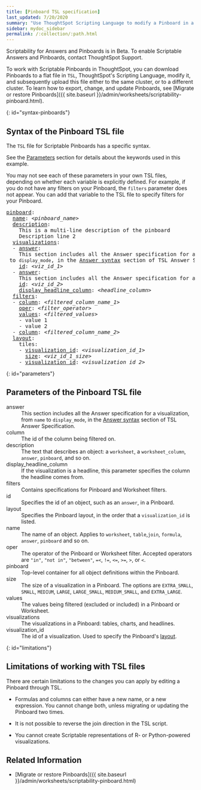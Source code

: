 ```yaml
---
title: [Pinboard TSL specification]
last_updated: 7/20/2020
summary: "Use ThoughtSpot Scripting Language to modify a Pinboard in a flat-file format. Then you can migrate the object to a different cluster, or restore it to the same cluster."
sidebar: mydoc_sidebar
permalink: /:collection/:path.html
---
```


Scriptability for Answers and Pinboards is in <span class="label label-beta">Beta</span>. To enable Scriptable Answers and Pinboards, contact ThoughtSpot Support.

To work with Scriptable Pinboards in ThoughtSpot, you can download Pinboards to a flat file in `TSL`, ThoughtSpot's Scripting Language, modify it, and subsequently upload this file either to the same cluster, or to a different cluster. To learn how to export, change, and update Pinboards, see [Migrate or restore Pinboards]({{ site.baseurl }}/admin/worksheets/scriptability-pinboard.html).

{: id="syntax-pinboards"}
##  Syntax of the Pinboard TSL file

The `TSL` file for Scriptable Pinboards has a specific syntax.

See the [Parameters](#parameters) section for details about the keywords used in this example.

You may not see each of these parameters in your own TSL files, depending on whether each variable is explicitly defined. For example, if you do not have any filters on your Pinboard, the `filters` parameter does not appear. You can add that variable to the TSL file to specify filters for your Pinboard.

<pre>
<a href="#pinboard">pinboard</a>:
  <a href="#name">name</a>: &lt;<em>pinboard_name</em>&gt;
  <a href="#description">description</a>:
    This is a multi-line description of the pinboard
    Description line 2
  <a href="#visualizations">visualizations</a>:
  - <a href="#answer">answer</a>:
    This section includes all the Answer specification for a visualization, from <code>name</code> to <code>display_mode</code>, in the <a href="{{ site.baseurl }}/admin/worksheets/tsl-answer.html#syntax-answers">Answer syntax</a> section of TSL Answer Specification.
    <a href="#id">id</a>: &lt;<em>viz_id_1</em>&gt;
  - <a href="#answer">answer</a>:
    This section includes all the Answer specification for a second visualization. In this case, the visualization is a headline.
    <a href="#id">id</a>: &lt;<em>viz_id_2</em>&gt;
    <a href="#display_headline_column">display_headline_column</a>: &lt;<em>headline_column</em>&gt;    
  <a href="#filters">filters</a>:
  - <a href="#column">column</a>: &lt;<em>filtered_column_name_1</em>&gt;
    <a href="#oper">oper</a>: &lt;<em>filter_operator</em>&gt;
    <a href="#values">values</a>: &lt;<em>filtered_values</em>&gt;
    - value 1
    - value 2
  - <a href="#column">column</a>: &lt;<em>filtered_column_name_2</em>&gt;
  <a href="#layout">layout</a>:
    tiles:
    - <a href="#visualization_id">visualization_id</a>: &lt;<em>visualization_id_1</em>&gt;
      <a href="#size">size</a>: &lt;<em>viz_id_1_size</em>&gt;
    - <a href="#visualization_id">visualization_id</a>: &lt;<em>visualization_id_2</em>&gt;
</pre>

{: id="parameters"}
## Parameters of the Pinboard TSL file
<dl>

<dlentry id="answer">
<dt>answer</dt>
<dd>This section includes all the Answer specification for a visualization, from <code>name</code> to <code>display_mode</code>, in the <a href="{{ site.baseurl }}/admin/worksheets/tsl-answer.html#syntax-answers">Answer syntax</a> section of TSL Answer Specification.</dd>
</dlentry>

<dlentry id="column">
  <dt>column</dt>
  <dd>The id of the column being filtered on.</dd>
</dlentry>

<dlentry id="description">
  <dt>description</dt>
  <dd>The text that describes an object: a <code>worksheet</code>, a <code>worksheet_column</code>, <code>answer</code>, <code>pinboard</code>, and so on.</dd>
</dlentry>

<dlentry id="display_headline_column">
  <dt>display_headline_column</dt>
  <dd>If the visualization is a headline, this parameter specifies the column the headline comes from.</dd>
</dlentry>

<dlentry id="filters">
  <dt>filters</dt>
  <dd>Contains specifications for Pinboard and Worksheet filters.</dd>
</dlentry>

<dlentry id="id">
  <dt>id</dt>
  <dd>Specifies the id of an object, such as an <code>answer</code>, in a Pinboard.</dd>
</dlentry>

<dlentry id="layout">
  <dt>layout</dt>
  <dd>Specifies the Pinboard layout, in the order that a <code>visualization_id</code> is listed.</dd>
</dlentry>

<dlentry id="name">
  <dt>name</dt>
  <dd>The name of an object. Applies to <code>worksheet</code>, <code>table</code>,<code>join</code>, <code>formula</code>, <code>answer</code>, <code>pinboard</code> and so on.</dd>
</dlentry>

<dlentry id="oper">
  <dt>oper</dt>
  <dd>The operator of the Pinboard or Worksheet filter. Accepted operators are <code>"in"</code>, <code>"not in"</code>, <code>"between"</code>, <code>=<</code>, <code>!=</code>, <code><=</code>, <code>>=</code>, <code>></code>, or <code><</code>.</dd>
</dlentry>

<dlentry id="pinboard">
<dt>pinboard</dt>
<dd>Top-level container for all object definitions within the Pinboard.</dd>
</dlentry>

<dlentry id="size">
  <dt>size</dt>
  <dd>The size of a visualization in a Pinboard. The options are <code>EXTRA_SMALL</code>, <code>SMALL</code>, <code>MEDIUM</code>, <code>LARGE</code>, <code>LARGE_SMALL</code>, <code>MEDIUM_SMALL</code>, and <code>EXTRA_LARGE</code>.
  </dd>
</dlentry>

<dlentry id="values">
  <dt>values</dt>
  <dd>The values being filtered (excluded or included) in a Pinboard or Worksheet.
  </dd>
</dlentry>  

<dlentry id="visualizations">
  <dt>visualizations</dt>
  <dd>The visualizations in a Pinboard: tables, charts, and headlines.
  </dd>
</dlentry>

<dlentry id="visualization_id">
  <dt>visualization_id</dt>
  <dd>The id of a visualization. Used to specify the Pinboard's <a href="#layout">layout</a>.
  </dd>
</dlentry>

</dl>

{: id="limitations"}
## Limitations of working with TSL files

There are certain limitations to the changes you can apply by editing a Pinboard through TSL.

* Formulas and columns can either have a new name, or a new expression. You cannot change both, unless migrating or updating the Pinboard two times.

* It is not possible to reverse the join direction in the TSL script.

* You cannot create Scriptable representations of R- or Python-powered visualizations.

## Related Information
- [Migrate or restore Pinboards]({{ site.baseurl }}/admin/worksheets/scriptability-pinboard.html)

